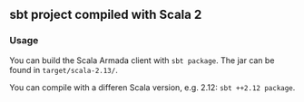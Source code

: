 ## sbt project compiled with Scala 2

### Usage

You can build the Scala Armada client with `sbt package`. The jar can be found in `target/scala-2.13/`.

You can compile with a differen Scala version, e.g. 2.12: `sbt ++2.12 package`.
